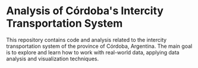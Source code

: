 # Analysis of Córdoba's Intercity Transportation System

This repository contains code and analysis related to the intercity transportation system of the province of Córdoba, Argentina. The main goal is to explore and learn how to work with real-world data, applying data analysis and visualization techniques.
